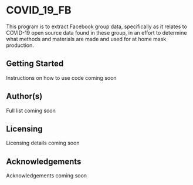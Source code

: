 # COVID_19_FB

This program is to extract Facebook group data, specifically as it relates to COVID-19 open source data found in these group, in an effort to determine what methods and materials are made and used for at home mask production. 

## Getting Started

Instructions on how to use code coming soon



## Author(s)

Full list coming soon

## Licensing

Licensing details coming soon

## Acknowledgements

Acknowledgements coming soon